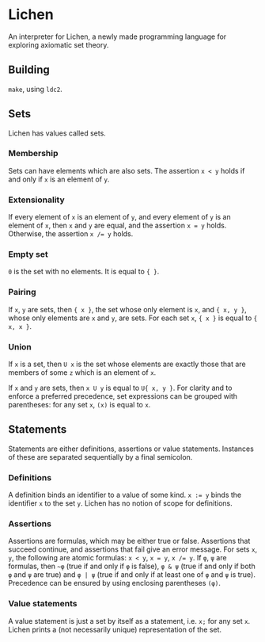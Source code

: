 # Lichen

An interpreter for Lichen, a newly made programming language for exploring
axiomatic set theory.

## Building

`make`, using `ldc2`.

## Sets

Lichen has values called sets.

### Membership

Sets can have elements which are also sets. The assertion `x < y` holds if and
only if `x` is an element of `y`.

### Extensionality

If every element of `x` is an element of `y`, and every element of `y` is an
element of `x`, then `x` and `y` are equal, and the assertion `x = y` holds.
Otherwise, the assertion `x /= y` holds.

### Empty set

`0` is the set with no elements. It is equal to `{ }`.

### Pairing

If `x`, `y` are sets, then `{ x }`, the set whose only element is `x`, and
`{ x, y }`, whose only elements are `x` and `y`, are sets. For each set `x`,
`{ x }` is equal to `{ x, x }`.

### Union

If `x` is a set, then `U x` is the set whose elements are exactly those that are
members of some `z` which is an element of `x`.

If `x` and `y` are sets, then `x U y` is equal to `U{ x, y }`. For clarity and
to enforce a preferred precedence, set expressions can be grouped with
parentheses: for any set `x`, `(x)` is equal to `x`.

## Statements

Statements are either definitions, assertions or value statements. Instances of
these are separated sequentially by a final semicolon.

### Definitions

A definition binds an identifier to a value of some kind. `x := y` binds the
identifier `x` to the set `y`. Lichen has no notion of scope for definitions.

### Assertions

Assertions are formulas, which may be either true or false. Assertions that
succeed continue, and assertions that fail give an error message. For sets `x`,
`y`, the following are atomic formulas: `x < y`, `x = y`, `x /= y`. If `φ`, `ψ`
are formulas, then `~φ` (true if and only if `φ` is false), `φ & ψ` (true if and
only if both `φ` and `ψ` are true) and `φ | ψ` (true if and only if at least one
of `φ` and `ψ` is true). Precedence can be ensured by using enclosing
parentheses `(φ)`.

### Value statements

A value statement is just a set by itself as a statement, i.e. `x;` for any set
`x`. Lichen prints a (not necessarily unique) representation of the set.

